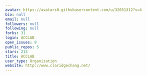 ```yaml
---
avatar: https://avatars0.githubusercontent.com/u/32051312?v=4
bio: null
email: null
followers: null
following: null
forks: 31
login: ACCLAB
open_issues: 9
public_repos: 5
stars: 213
title: ACCLAB
user_type: Organization
website: http://www.claridgechang.net/
---
```

